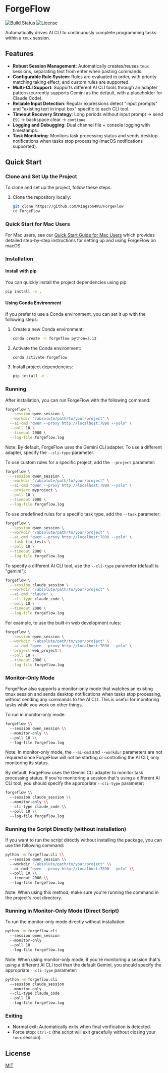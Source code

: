 # ForgeFlow

[![Build Status](https://github.com/Kingson4Wu/ForgeFlow/workflows/CI/badge.svg)](https://github.com/Kingson4Wu/ForgeFlow/actions)
[![License](https://img.shields.io/badge/license-MIT-blue.svg)](LICENSE)

Automatically drives AI CLI to continuously complete programming tasks within a `tmux` session.

## Features

- **Robust Session Management**: Automatically creates/reuses `tmux` sessions, separating text from enter when pasting commands.
- **Configurable Rule System**: Rules are evaluated in order, with priority matching taking effect, and custom rules are supported.
- **Multi-CLI Support**: Supports different AI CLI tools through an adapter pattern (currently supports Gemini as the default, with a placeholder for Claude Code).
- **Reliable Input Detection**: Regular expressions detect "input prompts" and "existing text in input box" specific to each CLI tool.
- **Timeout Recovery Strategy**: Long periods without input prompt → send `ESC` → backspace clear → `continue`.
- **Logging and Debugging**: Dual channel file + console logging with timestamps.
- **Task Monitoring**: Monitors task processing status and sends desktop notifications when tasks stop processing (macOS notifications supported).

## Quick Start

### Clone and Set Up the Project

To clone and set up the project, follow these steps:

1. Clone the repository locally:
   ```bash
   git clone https://github.com/Kingson4Wu/ForgeFlow
   cd ForgeFlow
   ```

### Quick Start for Mac Users

For Mac users, see our [Quick Start Guide for Mac Users](docs/quick_start_mac.md) which provides detailed step-by-step instructions for setting up and using ForgeFlow on macOS.

### Installation

#### Install with pip

You can quickly install the project dependencies using pip:

```bash
pip install -e .
```

#### Using Conda Environment

If you prefer to use a Conda environment, you can set it up with the following steps:

1. Create a new Conda environment:
   ```bash
   conda create -n forgeflow python=3.13
   ```

2. Activate the Conda environment:
   ```bash
   conda activate forgeflow
   ```

3. Install project dependencies:
   ```bash
   pip install -e .
   ```

### Running

After installation, you can run ForgeFlow with the following command:

```bash
forgeflow \
  --session qwen_session \
  --workdir "/absolute/path/to/your/project" \
  --ai-cmd "qwen --proxy http://localhost:7890 --yolo" \
  --poll 10 \
  --timeout 2000 \
  --log-file forgeflow.log
```

Note: By default, ForgeFlow uses the Gemini CLI adapter. To use a different adapter, specify the `--cli-type` parameter.

To use custom rules for a specific project, add the `--project` parameter:

```bash
forgeflow \
  --session qwen_session \
  --workdir "/absolute/path/to/your/project" \
  --ai-cmd "qwen --proxy http://localhost:7890 --yolo" \
  --project myproject \
  --poll 10 \
  --timeout 2000 \
  --log-file forgeflow.log
```

To use predefined rules for a specific task type, add the `--task` parameter:

```bash
forgeflow \
  --session qwen_session \
  --workdir "/absolute/path/to/your/project" \
  --ai-cmd "qwen --proxy http://localhost:7890 --yolo" \
  --task fix_tests \
  --poll 10 \
  --timeout 2000 \
  --log-file forgeflow.log
```

To specify a different AI CLI tool, use the `--cli-type` parameter (default is "gemini"):

```bash
forgeflow \
  --session claude_session \
  --workdir "/absolute/path/to/your/project" \
  --ai-cmd "claude" \
  --cli-type claude_code \
  --poll 10 \
  --timeout 2000 \
  --log-file forgeflow.log
```

For example, to use the built-in web development rules:

```bash
forgeflow \
  --session qwen_session \
  --workdir "/absolute/path/to/your/project" \
  --ai-cmd "qwen --proxy http://localhost:7890 --yolo" \
  --project web_project \
  --poll 10 \
  --timeout 2000 \
  --log-file forgeflow.log
```

### Monitor-Only Mode

ForgeFlow also supports a monitor-only mode that watches an existing tmux session and sends desktop notifications when tasks stop processing, without sending any commands to the AI CLI. This is useful for monitoring tasks while you work on other things.

To run in monitor-only mode:

```bash
forgeflow \\
  --session qwen_session \\
  --monitor-only \\
  --poll 10 \\
  --log-file forgeflow.log
```

Note: In monitor-only mode, the `--ai-cmd` and `--workdir` parameters are not required since ForgeFlow will not be starting or controlling the AI CLI, only monitoring its status.

By default, ForgeFlow uses the Gemini CLI adapter to monitor task processing status. If you're monitoring a session that's using a different AI CLI tool, you should specify the appropriate `--cli-type` parameter:

```bash
forgeflow \\
  --session claude_session \\
  --monitor-only \\
  --cli-type claude_code \\
  --poll 10 \\
  --log-file forgeflow.log
```

### Running the Script Directly (without installation)

If you want to run the script directly without installing the package, you can use the following command:

```bash
python -m forgeflow.cli \\
  --session qwen_session \\
  --workdir "/absolute/path/to/your/project" \\
  --ai-cmd "qwen --proxy http://localhost:7890 --yolo" \\
  --poll 10 \\
  --timeout 2000 \\
  --log-file forgeflow.log
```

Note: When using this method, make sure you're running the command in the project's root directory.

### Running in Monitor-Only Mode (Direct Script)

To run the monitor-only mode directly without installation:

```bash
python -m forgeflow.cli 
  --session qwen_session 
  --monitor-only 
  --poll 10 
  --log-file forgeflow.log
```

Note: When using monitor-only mode, if you're monitoring a session that's using a different AI CLI tool than the default Gemini, you should specify the appropriate `--cli-type` parameter:

```bash
python -m forgeflow.cli 
  --session claude_session 
  --monitor-only 
  --cli-type claude_code 
  --poll 10 
  --log-file forgeflow.log
```

### Exiting

* Normal exit: Automatically exits when final verification is detected.
* Force stop: `Ctrl-C` (the script will exit gracefully without closing your `tmux` session).

## License

[MIT](./LICENSE)